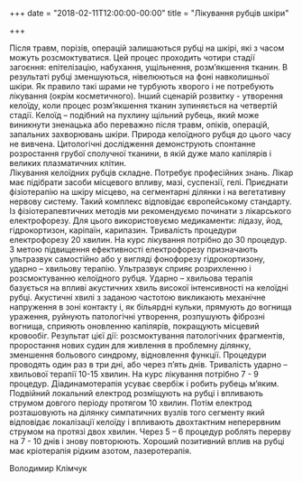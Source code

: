 +++
date = "2018-02-11T12:00:00-00:00"
title = "Лікування рубців шкіри"

+++

Після травм, порізів, операцій залишаються рубці на шкірі, які з часом можуть розсмоктуватися. Цей процес проходить чотири стадії загоєння: епітелізацію, набухання, ущільнення, розм’якшення тканин. В результаті рубці зменшуються, нівелюються на фоні навколишньої шкіри. Як правило такі шрами не турбують хворого і не потребують лікування (окрім косметичного). Інший сценарій розвитку - утворення келоїду, коли процес розм’якшення тканин зупиняється на четвертій стадії. Келоїд – подібний на пухлину щільний рубець, який може виникнути зненацька або переважно після травм, опіків, операцій, запальних захворювань шкіри. Природа келоїдного рубця до цього часу не вивчена. Цитологічні дослідження демонструють спонтанне розростання грубої сполучної тканини, в якій дуже мало капілярів і великих плазматичних клітин.  
Лікування келоїдних рубців складне. Потребує професійних знань. Лікар має підібрати засоби місцевого впливу, мазі, суспензії, гелі. Приєднати фізіотерапію на шкіру місцево, на сегментарні ділянки і на вегетативну нервову систему. Такий комплекс відповідає європейському стандарту.  
Із фізіотерапевтичних методів ми рекомендуємо починати з лікарського електрофорезу. Для цього використовуємо медикаменти: лідазу, йод, гідрокортизон, каріпаїн, карипазин. Тривалість процедури електрофорезу 20 хвилин. На курс лікування потрібно до 30 процедур. З метою підвищення ефективності електрофорезу призначають ультразвук самостійно або у вигляді фонофорезу гідрокортизону, ударно – хвильову терапію. Ультразвук сприяє розрихленню і розсмоктуванню келоїдного рубця. Ударно – хвильова терапія базується на впливі акустичних хвиль високої інтенсивності на келоїдні рубці. Акустичні хвилі з заданою частотою викликають механічне напруження в зоні контакту і, як більярдні кульки, прямують до вогнища ураження, руйнують патологічні утворення, розпушують фіброзні вогнища, сприяють оновленню капілярів, покращують місцевий кровообіг. Результат цієї дії: розсмоктування патологічних фрагментів, проростання нових судин для живлення в проблемну ділянку, зменшення больового синдрому, відновлення функції. Процедури проводять один раз в три дні, або через п’ять днів. Тривалість ударно – хвильової терапії 10-15 хвилин. На курс лікування потрібно 7 - 9 процедур. Діадинамотерапія усуває свербіж і робить рубець м’яким. Подвійний локальний електрод розміщують на рубці і впливають струмом довгого періоду протягом 10 хвилин. Потім електрод розташовують на ділянку симпатичних вузлів того сегменту який відповідає локалізації келоїду і впливають двохтактним неперервним струмом на протязі двох хвилин. Через 5 – 6 процедур роблять перерву на 7 - 10 днів і знову повторюють. Хороший позитивний вплив на рубці має кріотерапія рідким азотом, лазеротерапія. 

Володимир Клімчук
